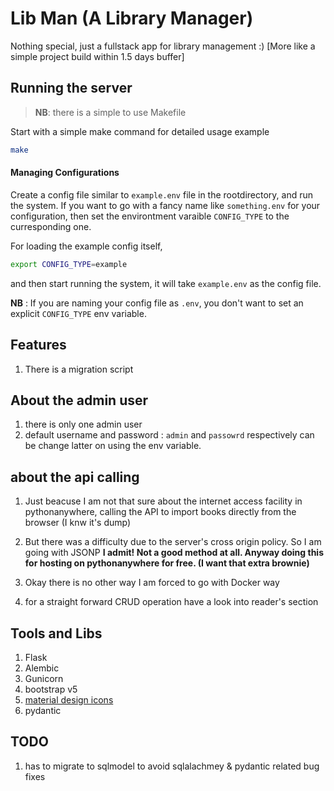 # Lib Man (A Library Manager)
Nothing special, just a fullstack app for library management :) [More like a simple project build within 1.5 days buffer] 

## Running the server
> **NB**: there is a simple to use Makefile

Start with a simple make command for detailed usage example
```sh
make
```

#### Managing Configurations
Create a config file similar to `example.env` file in the rootdirectory, and run the system.
If you want to go with a fancy name like `something.env` for your configuration, then set the environtment varaible `CONFIG_TYPE` to the curresponding one.

For loading the example config itself,
```sh
export CONFIG_TYPE=example
```
and then start running the system, it will take `example.env` as the config file. 

**NB** : If you are naming your config file as `.env`, you don't want to set an explicit `CONFIG_TYPE` env variable. 

## Features
1. There is a migration script

## About the admin user 
1. there is only one admin user
2. default username and password : `admin` and `passowrd` respectively can be change latter on using the env variable. 

## about the api calling
1. Just beacuse I am not that sure about the internet access facility in pythonanywhere, calling the API to import books directly from the browser (I knw it's dump)
2. But there was a difficulty due to the server's cross origin policy. So I am going with JSONP
**I admit! Not a good method at all. Anyway doing this for hosting on pythonanywhere for free. (I want that extra brownie)**
3. Okay there is no other way I am forced to go with Docker way

4. for a straight forward CRUD operation have a look into reader's section

## Tools and Libs
1. Flask 
2. Alembic
3. Gunicorn
4. bootstrap v5
5. [material design icons](https://pictogrammers.com)
6. pydantic


## TODO
1. has to migrate to sqlmodel to avoid sqlalachmey & pydantic related bug fixes